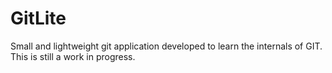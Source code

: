 # GitLite

Small and lightweight git application developed to learn the internals of GIT. This is still a work in progress.